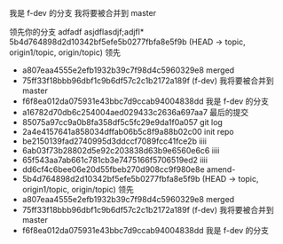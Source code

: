 我是 f-dev 的分支
我将要被合并到 master

领先你的分支
adfadf 
asjdflasdjf;adjfl* 5b4d764898d2d10342bf5efe5b0277fbfa8e5f9b (HEAD -> topic, origin1/topic, origin/topic) 领先
* a807eaa4555e2efb1932b39c7f98d4c5960329e8 merged
* 75ff33f18bbb96dbf1c9b6df57c2c1b2172a189f (f-dev) 我将要被合并到 master
* f6f8ea012da075931e43bbc7d9ccab94004838dd 我是 f-dev 的分支
* a16782d70db6c254004aed029433c2636a697aa7 最后的提交
* 85075a97cc9a0b8fa358df5c5fc29e9da1f0a057 git log
* 2a4e4157641a858034dffab06b5c8f9a88b02c00 init repo
* be2150139fad2740995d3ddccf7089fcc41fce2b iiii
* 6ab03f73b28802d5e92c203838d63b9e6560e6c6 iiii
* 65f543aa7ab661c781cb3e7475166f5706519ed2 iiii
* dd6cf4c6bee06e20d55fbeb270d908cc9f980e8e amend-
* 5b4d764898d2d10342bf5efe5b0277fbfa8e5f9b (HEAD -> topic, origin1/topic, origin/topic) 领先
* a807eaa4555e2efb1932b39c7f98d4c5960329e8 merged
* 75ff33f18bbb96dbf1c9b6df57c2c1b2172a189f (f-dev) 我将要被合并到 master
* f6f8ea012da075931e43bbc7d9ccab94004838dd 我是 f-dev 的分支
